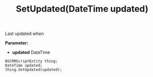 ﻿---
uid: crmscript_ref_NSCRMScriptEntity_SetUpdated
title: SetUpdated(DateTime updated)
intellisense: NSCRMScriptEntity.SetUpdated
keywords: NSCRMScriptEntity, GetUpdated
so.topic: reference
---

Last updated when

**Parameter:** 
 - **updated** DateTime

```crmscript
NSCRMScriptEntity thing;
DateTime updated;
thing.SetUpdated(updated);
```

